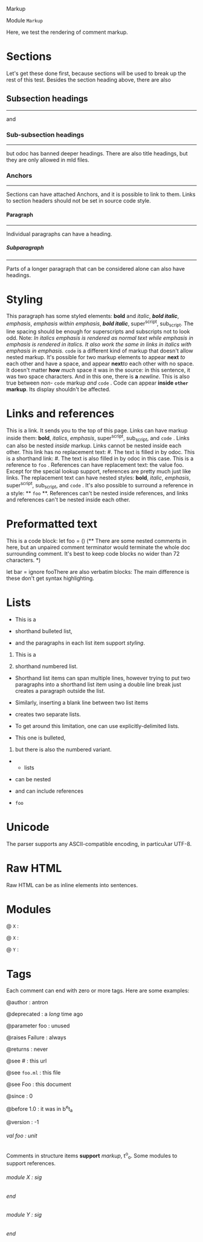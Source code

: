 Markup

Module  `` Markup `` 

Here, we test the rendering of comment markup.

# Sections

Let's get these done first, because sections will be used to break up the rest of this test.
Besides the section heading above, there are also

## Subsection headings
---

and

### Sub-subsection headings
---

but odoc has banned deeper headings. There are also title headings, but they are only allowed in mld files.

### Anchors
---

Sections can have attached Anchors, and it is possible to link to them. Links to section headers should not be set in source code style.

#### Paragraph
---

Individual paragraphs can have a heading.

##### Subparagraph
---

Parts of a longer paragraph that can be considered alone can also have headings.

# Styling

This paragraph has some styled elements: **bold** and _italic_, **_bold italic_**, _emphasis_, __emphasis_ within emphasis_, **_bold italic_**, super<sup>script</sup>, sub<sub>script</sub>. The line spacing should be enough for superscripts and subscripts not to look odd.
Note: _In italics _emphasis_ is rendered as normal text while _emphasis _in_ emphasis_ is rendered in italics._ _It also work the same in links in italics with _emphasis _in_ emphasis_._
 `` code ``  is a different kind of markup that doesn't allow nested markup.
It's possible for two markup elements to appear **next** _to_ each other and have a space, and appear **next**_to_ each other with no space. It doesn't matter **how** _much_ space it was in the source: in this sentence, it was two space characters. And in this one, there is **a** _newline_.
This is also true between _non-_ `` code ``  markup _and_  `` code `` .
Code can appear **inside  `` other ``  markup**. Its display shouldn't be affected.

# Links and references

This is a link. It sends you to the top of this page. Links can have markup inside them: **bold**, _italics_, _emphasis_, super<sup>script</sup>, sub<sub>script</sub>, and  `` code `` . Links can also be nested _inside_ markup. Links cannot be nested inside each other. This link has no replacement text: #. The text is filled in by odoc. This is a shorthand link: #. The text is also filled in by odoc in this case.
This is a reference to  `` foo `` . References can have replacement text: the value foo. Except for the special lookup support, references are pretty much just like links. The replacement text can have nested styles: **bold**, _italic_, _emphasis_, super<sup>script</sup>, sub<sub>script</sub>, and  `` code `` . It's also possible to surround a reference in a style: ** `` foo `` **. References can't be nested inside references, and links and references can't be nested inside each other.

# Preformatted text

This is a code block:
let foo = ()
(** There are some nested comments in here, but an unpaired comment
    terminator would terminate the whole doc surrounding comment. It's
    best to keep code blocks no wider than 72 characters. *)

let bar =
  ignore fooThere are also verbatim blocks:
    The main difference is these don't get syntax highlighting.

# Lists

- This is a

- shorthand bulleted list,

- and the paragraphs in each list item support _styling_.
1. This is a

2. shorthand numbered list.
- Shorthand list items can span multiple lines, however trying to put two paragraphs into a shorthand list item using a double line break
just creates a paragraph outside the list.
- Similarly, inserting a blank line between two list items
- creates two separate lists.
- To get around this limitation, one
can use explicitly-delimited lists.


- This one is bulleted,
1. but there is also the numbered variant.
- - lists

- can be nested

- and can include references

-  `` foo `` 


# Unicode

The parser supports any ASCII-compatible encoding, in particuλar UTF-8.

# Raw HTML

Raw HTML can be  as inline elements into sentences.

# Modules


@ `` X ``  : 



@ `` X ``  : 



@ `` Y ``  : 


# Tags

Each comment can end with zero or more tags. Here are some examples:

@author : antron



@deprecated : a _long_ time ago




@parameter foo : unused




@raises Failure : always




@returns : never




@see # : this url




@see  `` foo.ml ``  : this file




@see Foo : this document




@since : 0



@before 1.0 : it was in b<sup>e</sup>t<sub>a</sub>




@version : -1

###### val foo : unit

Comments in structure items **support** _markup_, t<sup>o</sup><sub>o</sub>.
Some modules to support references.
###### module X : sig
###### end

###### module Y : sig
###### end

